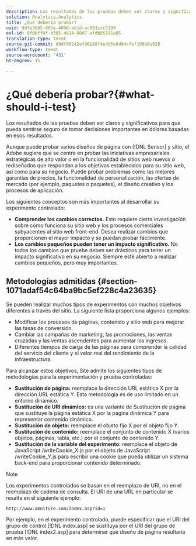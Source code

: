 ```yaml
---
description: Los resultados de las pruebas deben ser claros y significativos para que pueda sentirse seguro de tomar decisiones importantes en dólares basadas en esos resultados.
solution: Analytics,Analytics
title: ¿Qué debería probar?
uuid: 9dfe3685-885e-4098-ab1d-ac891ccc5199
exl-id: 0f06ff0f-b385-4614-8007-afdb85191a85
translation-type: tm+mt
source-git-commit: d9df90242ef96188f4e4b5e6d04cfef196b0a628
workflow-type: tm+mt
source-wordcount: '431'
ht-degree: 1%

---
```


# ¿Qué debería probar?{#what-should-i-test}

Los resultados de las pruebas deben ser claros y significativos para que pueda sentirse seguro de tomar decisiones importantes en dólares basadas en esos resultados.

Aunque puede probar varios diseños de página con [!DNL Sensor] y sitio, el Adobe sugiere que se centre en probar las iniciativas empresariales estratégicas de alto valor o en la funcionalidad de sitios web nuevos o rediseñados que respondan a los objetivos establecidos para su sitio web, así como para su negocio. Puede probar problemas como las mejores garantías de precios, la funcionalidad de personalización, las ofertas de mercado (por ejemplo, paquetes o paquetes), el diseño creativo y los procesos de aplicación.

Los siguientes conceptos son más importantes al desarrollar su experimento controlado:

* **Comprender los cambios correctos.** Esto requiere cierta investigación sobre cómo funciona su sitio web y los procesos comerciales subyacentes al sitio web front-end. Desea realizar cambios que proporcionen el mayor impacto y se puedan probar fácilmente.
* **Los cambios pequeños pueden tener un impacto significativo.** No todos los cambios que pruebe deben ser drásticos para tener un impacto significativo en su negocio. Siempre esté abierto a realizar cambios pequeños, pero muy importantes.

## Metodologías admitidas {#section-1071adaf54c64ba9bc5ef228c4a23635}

Se pueden realizar muchos tipos de experimentos con muchos objetivos diferentes a través del sitio. La siguiente lista proporciona algunos ejemplos:

* Modificar los procesos de páginas, contenido y sitio web para mejorar las tasas de conversión.
* Cambiar las campañas de marketing, las promociones, las ventas cruzadas y las ventas ascendentes para aumentar los ingresos.
* Diferentes tiempos de carga de las páginas para comprender la calidad del servicio del cliente y el valor real del rendimiento de la infraestructura.

Para alcanzar estos objetivos, Site admite los siguientes tipos de metodologías para la experimentación y prueba controladas:

* **Sustitución de página:** reemplace la dirección URL estática X por la dirección URL estática Y. Esta metodología es de uso limitado en un entorno dinámico.
* **Sustitución de URI dinámico:** es una variante de Sustitución de página que sustituye la página estática X por la página dinámica Y para representar contenido dinámico.
* **Sustitución de objeto:** reemplace el objeto fijo X por el objeto fijo Y.
* **Sustitución de contenido:** reemplace el conjunto de contenido X (varios objetos, páginas, tabla, etc.) por el conjunto de contenido Y.
* **Sustitución de la variable del experimento:** reemplace el objeto de JavaScript /writeCookie_X.js por el objeto de JavaScript /writeCookie_Y.js para escribir una cookie que pueda utilizar un sistema back-end para proporcionar contenido determinado.

>[!NOTE]
>
>Los experimentos controlados se basan en el reemplazo de URI, no en el reemplazo de cadena de consulta. El URI de una URL en particular se resalta en el siguiente ejemplo:
>
>`http://www.omniture.com/index.asp?id=1`
>
>Por ejemplo, en el experimento controlado, puede especificar que el URI del grupo de control [!DNL index.asp] se sustituya por el URI del grupo de prueba [!DNL index2.asp] para determinar qué diseño de página resultaría en más valor.
